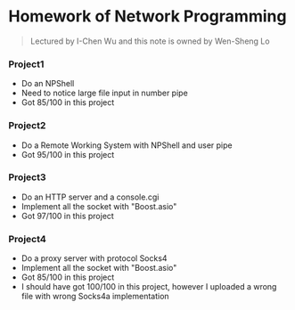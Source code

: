 # Homework of Network Programming
> Lectured by I-Chen Wu and this note is owned by Wen-Sheng Lo
### Project1
- Do an NPShell
- Need to notice large file input in number pipe
- Got 85/100 in this project
### Project2
- Do a Remote Working System with NPShell and user pipe
- Got 95/100 in this project
### Project3
- Do an HTTP server and a console.cgi
- Implement all the socket with "Boost.asio"
- Got 97/100 in this project
### Project4
- Do a proxy server with protocol Socks4
- Implement all the socket with "Boost.asio"
- Got 85/100 in this project
- I should have got 100/100 in this project, however I uploaded a wrong file with wrong Socks4a implementation